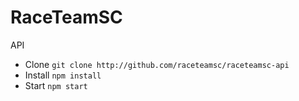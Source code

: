 # RaceTeamSC
API
- Clone `git clone http://github.com/raceteamsc/raceteamsc-api`
- Install `npm install`
- Start `npm start`
